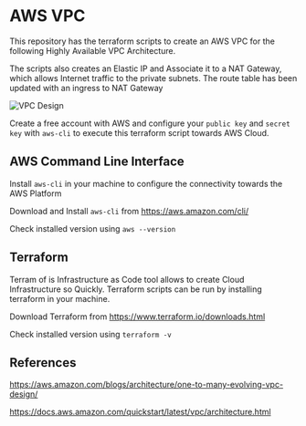 # AWS VPC

This repository has the terraform scripts to create an AWS VPC for the following Highly Available VPC Architecture.

The scripts also creates an Elastic IP and Associate it to a NAT Gateway, which allows Internet traffic to the private subnets. The route table has been updated with an ingress to NAT Gateway


![VPC Design](https://docs.aws.amazon.com/quickstart/latest/vpc/images/quickstart-vpc-design-fullscreen.png)

Create a free account with AWS and configure your ```public key``` and ```secret key``` with ```aws-cli``` to execute this terraform script towards AWS Cloud.

## AWS Command Line Interface

Install ```aws-cli``` in your machine to configure the connectivity towards the AWS Platform

Download and Install ```aws-cli``` from https://aws.amazon.com/cli/

Check installed version using ```aws --version```

## Terraform

Terram of is Infrastructure as Code tool allows to create Cloud Infrastructure so Quickly. Terraform scripts can be run by installing terraform in your machine.

Download Terraform from https://www.terraform.io/downloads.html

Check installed version using ```terraform -v```

## References

https://aws.amazon.com/blogs/architecture/one-to-many-evolving-vpc-design/

https://docs.aws.amazon.com/quickstart/latest/vpc/architecture.html


